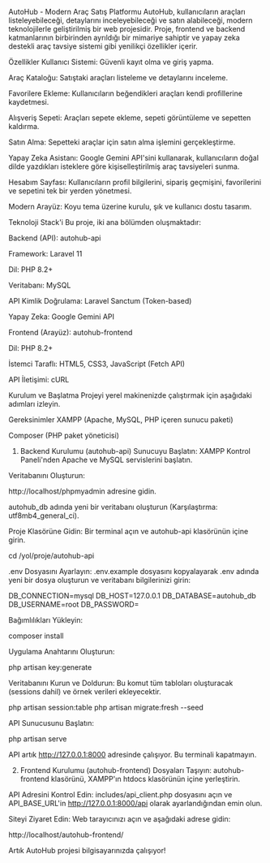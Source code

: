 AutoHub - Modern Araç Satış Platformu
AutoHub, kullanıcıların araçları listeleyebileceği, detaylarını inceleyebileceği ve satın alabileceği, modern teknolojilerle geliştirilmiş bir web projesidir. Proje, frontend ve backend katmanlarının birbirinden ayrıldığı bir mimariye sahiptir ve yapay zeka destekli araç tavsiye sistemi gibi yenilikçi özellikler içerir.

 Özellikler
Kullanıcı Sistemi: Güvenli kayıt olma ve giriş yapma.

Araç Kataloğu: Satıştaki araçları listeleme ve detaylarını inceleme.

Favorilere Ekleme: Kullanıcıların beğendikleri araçları kendi profillerine kaydetmesi.

Alışveriş Sepeti: Araçları sepete ekleme, sepeti görüntüleme ve sepetten kaldırma.

Satın Alma: Sepetteki araçlar için satın alma işlemini gerçekleştirme.

Yapay Zeka Asistanı: Google Gemini API'sini kullanarak, kullanıcıların doğal dilde yazdıkları isteklere göre kişiselleştirilmiş araç tavsiyeleri sunma.

Hesabım Sayfası: Kullanıcıların profil bilgilerini, sipariş geçmişini, favorilerini ve sepetini tek bir yerden yönetmesi.

Modern Arayüz: Koyu tema üzerine kurulu, şık ve kullanıcı dostu tasarım.

 Teknoloji Stack'i
Bu proje, iki ana bölümden oluşmaktadır:

Backend (API): autohub-api

Framework: Laravel 11

Dil: PHP 8.2+

Veritabanı: MySQL

API Kimlik Doğrulama: Laravel Sanctum (Token-based)

Yapay Zeka: Google Gemini API

Frontend (Arayüz): autohub-frontend

Dil: PHP 8.2+

İstemci Taraflı: HTML5, CSS3, JavaScript (Fetch API)

API İletişimi: cURL
 
 Kurulum ve Başlatma
Projeyi yerel makinenizde çalıştırmak için aşağıdaki adımları izleyin.

Gereksinimler
XAMPP (Apache, MySQL, PHP içeren sunucu paketi)

Composer (PHP paket yöneticisi)

1. Backend Kurulumu (autohub-api)
Sunucuyu Başlatın: XAMPP Kontrol Paneli'nden Apache ve MySQL servislerini başlatın.

Veritabanını Oluşturun:

http://localhost/phpmyadmin adresine gidin.

autohub_db adında yeni bir veritabanı oluşturun (Karşılaştırma: utf8mb4_general_ci).

Proje Klasörüne Gidin: Bir terminal açın ve autohub-api klasörünün içine girin.

cd /yol/proje/autohub-api

.env Dosyasını Ayarlayın: .env.example dosyasını kopyalayarak .env adında yeni bir dosya oluşturun ve veritabanı bilgilerinizi girin:

DB_CONNECTION=mysql
DB_HOST=127.0.0.1
DB_DATABASE=autohub_db
DB_USERNAME=root
DB_PASSWORD=

Bağımlılıkları Yükleyin:

composer install

Uygulama Anahtarını Oluşturun:

php artisan key:generate

Veritabanını Kurun ve Doldurun: Bu komut tüm tabloları oluşturacak (sessions dahil) ve örnek verileri ekleyecektir.

php artisan session:table
php artisan migrate:fresh --seed

API Sunucusunu Başlatın:

php artisan serve

API artık http://127.0.0.1:8000 adresinde çalışıyor. Bu terminali kapatmayın.

2. Frontend Kurulumu (autohub-frontend)
Dosyaları Taşıyın: autohub-frontend klasörünü, XAMPP'ın htdocs klasörünün içine yerleştirin.

API Adresini Kontrol Edin: includes/api_client.php dosyasını açın ve API_BASE_URL'in http://127.0.0.1:8000/api olarak ayarlandığından emin olun.

Siteyi Ziyaret Edin: Web tarayıcınızı açın ve aşağıdaki adrese gidin:

http://localhost/autohub-frontend/

Artık AutoHub projesi bilgisayarınızda çalışıyor!
